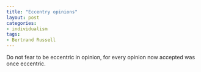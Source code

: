```yaml
---
title: "Eccentry opinions"
layout: post
categories:
- individualism
tags:
- Bertrand Russell
---
```


Do not fear to be eccentric in opinion, for every opinion now accepted was once eccentric.
